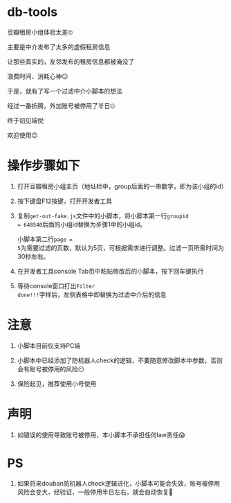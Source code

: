 # db-tools

豆瓣租房小组体验太差:roll_eyes:

主要是中介发布了太多的虚假租房信息

让那些真实的，友邻发布的租房信息都被淹没了

浪费时间、消耗心神:expressionless:

于是，就有了写一个过滤中介小脚本的想法

经过一番折腾，外加账号被停用了半日:zipper_mouth_face:

终于初见端倪

欢迎使用:upside_down_face:



# 操作步骤如下

1. 打开豆瓣租房小组主页（地址栏中，group后面的一串数字，即为该小组的id）

2. 按下键盘F12按键，打开开发者工具

3. 复制<code>get-out-fake.js</code>文件中的小脚本，将小脚本第一行<code>groupid = 648540</code>后面的小组id替换为步骤1中的小组id。

    小脚本第二行<code>page = 5</code>为需要过滤的页数，默认为5页，可根据需求进行调整。过滤一页所需时间为30秒左右。
  
4. 在开发者工具console Tab页中粘贴修改后的小脚本，按下回车键执行

5. 等待console窗口打出<code>Filter done!!!</code>字样后，左侧表格中即替换为过滤中介后的信息


# 注意

  1. 小脚本目前仅支持PC端
  
  2. 小脚本中已经添加了防机器人check的逻辑，不要随意修改脚本中参数，否则会有账号被停用的风险:no_mouth:
  
  3. 保险起见，推荐使用小号使用
  
  
# 声明

  1. 如错误的使用导致账号被停用，本小脚本不承担任何law责任:scream:
  
  
# PS

  1. 如果将来douban防机器人check逻辑进化，小脚本可能会失效，账号被停用风险会变大，经验证，一般停用半日左右，就会自动恢复:zany_face:
  
